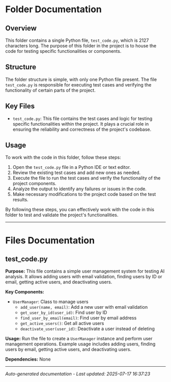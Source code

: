 # Folder Documentation

## Overview
This folder contains a single Python file, `test_code.py`, which is 2127 characters long. The purpose of this folder in the project is to house the code for testing specific functionalities or components.

## Structure
The folder structure is simple, with only one Python file present. The file `test_code.py` is responsible for executing test cases and verifying the functionality of certain parts of the project.

## Key Files
- `test_code.py`: This file contains the test cases and logic for testing specific functionalities within the project. It plays a crucial role in ensuring the reliability and correctness of the project's codebase.

## Usage
To work with the code in this folder, follow these steps:
1. Open the `test_code.py` file in a Python IDE or text editor.
2. Review the existing test cases and add new ones as needed.
3. Execute the file to run the test cases and verify the functionality of the project components.
4. Analyze the output to identify any failures or issues in the code.
5. Make necessary modifications to the project code based on the test results.

By following these steps, you can effectively work with the code in this folder to test and validate the project's functionalities.

---

# Files Documentation

## test_code.py

**Purpose:** This file contains a simple user management system for testing AI analysis. It allows adding users with email validation, finding users by ID or email, getting active users, and deactivating users.

**Key Components:**
- `UserManager`: Class to manage users
  - `add_user(name, email)`: Add a new user with email validation
  - `get_user_by_id(user_id)`: Find user by ID
  - `find_user_by_email(email)`: Find user by email address
  - `get_active_users()`: Get all active users
  - `deactivate_user(user_id)`: Deactivate a user instead of deleting

**Usage:** Run the file to create a `UserManager` instance and perform user management operations. Example usage includes adding users, finding users by email, getting active users, and deactivating users.

**Dependencies:** None

---
*Auto-generated documentation - Last updated: 2025-07-17 16:37:23*
